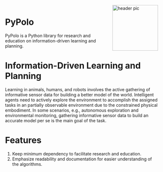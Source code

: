 <img src="https://github.com/Weizhe-Chen/pypolo/blob/main/logo.png?raw=true" align="right" width="150" alt="header pic"/>

# PyPolo
PyPolo is a Python library for research and education on information-driven learning and planning.

# Information-Driven Learning and Planning
Learning in animals, humans, and robots involves the active gathering of informative sensor data for building a better model of the world. Intelligent agents need to actively explore the environment to accomplish the assigned tasks in an partially observable environment due to the constrained physical embodiment. In some scenarios, e.g., autonomous exploration and environmental monitoring, gathering informative sensor data to build an accurate model per se is the main goal of the task.

# Features
1. Keep minimum dependency to facilitate research and education.
2. Emphasize readability and documentation for easier understanding of the algorithms.

